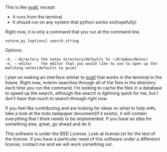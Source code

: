 This is like [nvalt][1], except:

- It runs from the terminal
- It should run on any system that python works on(hopefully)

Right now, it is only a command that you run at the command line. 
	
	nvterm.py [options] search_string

Options:

	-d, --directory	the notes directory(defaults to ~/Dropbox/Notes)
	-e, --editor	the editor that you would like to use to open up the matching notes(defaults to gvim)

I plan on making an interface similar to [nvalt][1] that works in the terminal in the future. Right now, nvterm searches through all of the files in the directory each time you run the command. I&rsquo;m looking to cache the files in a database to speed up the search, although the search is lightning quick for me, but I don&rsquo;t have that much to search through right now.

If you feel like contributing and are looking for ideas on what to help with, take a look at the todo.taskpaper document(if it exists), it will contain everything that I think needs to be implemented.
If you have an idea for something else, great, go ahead and do it.

This software is under the BSD License.
Look at license.txt for the text of the license.
If you have a particular need of this software under a differenct license, contact me and we will work something out.

[1]:https://github.com/ttscoff/nv